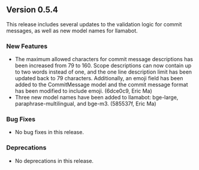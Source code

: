 ## Version 0.5.4

This release includes several updates to the validation logic for commit messages, as well as new model names for llamabot.

### New Features

- The maximum allowed characters for commit message descriptions has been increased from 79 to 160. Scope descriptions can now contain up to two words instead of one, and the one line description limit has been updated back to 79 characters. Additionally, an emoji field has been added to the CommitMessage model and the commit message format has been modified to include emoji. (6dce0c9, Eric Ma)
- Three new model names have been added to llamabot: bge-large, paraphrase-multilingual, and bge-m3. (585537f, Eric Ma)

### Bug Fixes

- No bug fixes in this release.

### Deprecations

- No deprecations in this release.
